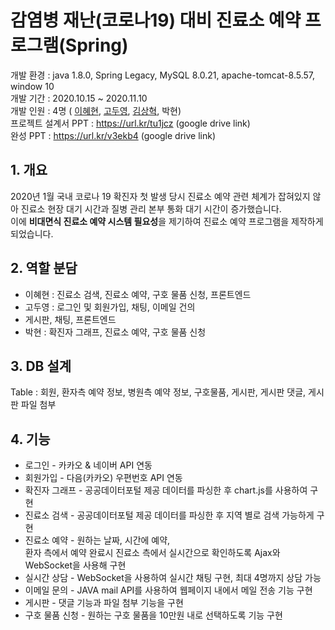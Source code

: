 # 감염병 재난(코로나19) 대비 진료소 예약 프로그램(Spring)

개발 환경 : java 1.8.0, Spring Legacy, MySQL 8.0.21, apache-tomcat-8.5.57, window 10<br />
개발 기간 : 2020.10.15 ~ 2020.11.10 <br />
개발 인원 : 4명 (
<a href = "https://github.com/HyehyeonLee" target = "_blank">이혜현</a>,
<a href = "https://github.com/adoo93" target = "_blank">고두영</a>,
<a href = "https://github.com/Sangkun-svg" target = "_blank">김상혁</a>,
박현) <br />
프로젝트 설계서 PPT : https://url.kr/tu1jcz (google drive link)<br />
완성 PPT : https://url.kr/v3ekb4 (google drive link)

## 1. 개요
2020년 1월 국내 코로나 19 확진자 첫 발생 당시 진료소 예약 관련 체계가 잡혀있지 않아 진료소 현장 대기 시간과 질병 관리 본부 통화 대기 시간이 증가했습니다.<br />
이에 <b>비대면식 진료소 예약 시스템 필요성</b>을 제기하여 진료소 예약 프로그램을 제작하게 되었습니다.
<br />

## 2. 역할 분담
<ul>
  <li>이혜현 : 진료소 검색, 진료소 예약, 구호 물품 신청, 프론트엔드</li>
  <li>고두영 : 로그인 및 회원가입, 채팅, 이메일 건의</li>
  <li>게시판, 채팅, 프론트엔드</li>
  <li>박현 : 확진자 그래프, 진료소 예약, 구호 물품 신청</li>
</ul>

## 3. DB 설계
Table : 회원, 환자측 예약 정보, 병원측 예약 정보, 구호물품, 게시판, 게시판 댓글, 게시판 파일 첨부
<br />


## 4. 기능
<ul>
  <li>로그인 - 카카오 & 네이버 API 연동</li>
  <li>회원가입 - 다음(카카오) 우편번호 API 연동</li>
  <li>확진자 그래프 - 공공데이터포털 제공 데이터를 파싱한 후 chart.js를 사용하여 구현</li>
  <li>진료소 검색 - 공공데이터포털 제공 데이터를 파싱한 후 지역 별로 검색 가능하게 구현</li>
  <li>진료소 예약 - 원하는 날짜, 시간에 예약, <br />
    환자 측에서 예약 완료시 진료소 측에서 실시간으로 확인하도록 Ajax와 WebSocket을 사용해 구현</li>
  <li>실시간 상담 - WebSocket을 사용하여 실시간 채팅 구현, 최대 4명까지 상담 가능</li>
  <li>이메일 문의 - JAVA mail API를 사용하여 웹페이지 내에서 메일 전송 기능 구현</li>
  <li>게시판 - 댓글 기능과 파일 첨부 기능을 구현</li>
  <li>구호 물품 신청 - 원하는 구호 물품을 10만원 내로 선택하도록 기능 구현</li>
</ul>
<br />
